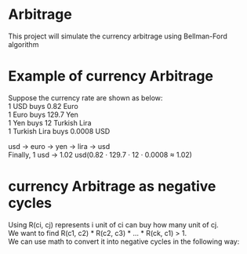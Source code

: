 # Arbitrage
This project will simulate the currency arbitrage using Bellman-Ford algorithm

# Example of currency Arbitrage
Suppose the currency rate are shown as below:  
1 USD buys 0.82 Euro  
1 Euro buys 129.7 Yen  
1 Yen buys 12 Turkish Lira  
1 Turkish Lira buys 0.0008 USD  

usd -> euro -> yen -> lira -> usd    
Finally, 1 usd -> 1.02 usd(0.82 · 129.7 · 12 · 0.0008 ≈ 1.02)  


# currency Arbitrage as negative cycles 
Using R(ci, cj) represents i unit of ci can buy how many unit of cj.  
We want to find R(c1, c2) * R(c2, c3) * ... * R(ck, c1) > 1.  
We can use math to convert it into negative cycles in the following way:  

